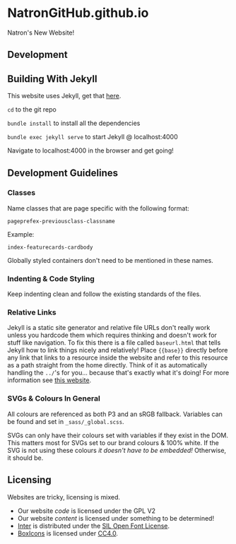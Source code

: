 # NatronGitHub.github.io
Natron's New Website!

## Development

## Building With Jekyll
This website uses Jekyll, get that [here](https://jekyllrb.com/).

`cd` to the git repo

`bundle install` to install all the dependencies

`bundle exec jekyll serve` to start Jekyll @ localhost:4000

Navigate to localhost:4000 in the browser and get going!

## Development Guidelines

### Classes

Name classes that are page specific with the following format:

`pageprefex-previousclass-classname`

Example:

`index-featurecards-cardbody`

Globally styled containers don't need to be mentioned in these names.

### Indenting & Code Styling

Keep indenting clean and follow the existing standards of the files.

### Relative Links

Jekyll is a static site generator and relative file URLs don't really work unless you hardcode them which requires thinking and doesn't work for stuff like navigation.  To fix this there is a file called `baseurl.html` that tells Jekyll how to link things nicely and relatively!  Place `{{base}}` directly before any link that links to a resource inside the website and refer to this resource as a path straight from the home directly.  Think of it as automatically handling the `../`'s for you... because that's exactly what it's doing!  For more information see [this website](https://ricostacruz.com/til/relative-paths-in-jekyll).

### SVGs & Colours In General

All colours are referenced as both P3 and an sRGB fallback.  Variables can be found and set in `_sass/_global.scss`.

SVGs can only have their colours set with variables if they exist in the DOM.  This matters most for SVGs set to our brand colours & 100% white.  If the SVG is not using these colours _it doesn't have to be embedded!_  Otherwise, it should be.

## Licensing

Websites are tricky, licensing is mixed.

- Our website _code_ is licensed under the GPL V2
- Our website _content_ is licensed under something to be determined!
- [Inter](https://github.com/rsms/inter) is distributed under the [SIL Open Font License](https://github.com/rsms/inter/blob/master/LICENSE.txt).
- [BoxIcons](https://github.com/atisawd/boxicons) is licensed under [CC4.0](https://creativecommons.org/licenses/by/4.0/).